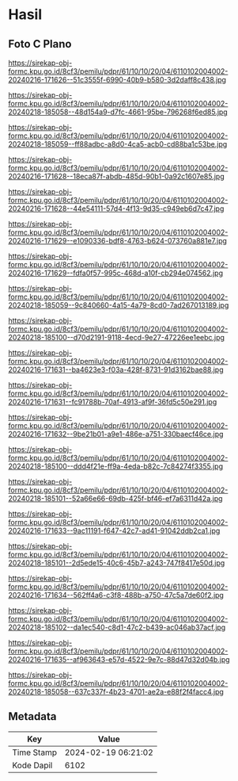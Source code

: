 # Hasil

## Foto C Plano

https://sirekap-obj-formc.kpu.go.id/8cf3/pemilu/pdpr/61/10/10/20/04/6110102004002-20240216-171626--51c3555f-6990-40b9-b580-3d2daff8c438.jpg

https://sirekap-obj-formc.kpu.go.id/8cf3/pemilu/pdpr/61/10/10/20/04/6110102004002-20240218-185058--48d154a9-d7fc-4661-95be-796268f6ed85.jpg

https://sirekap-obj-formc.kpu.go.id/8cf3/pemilu/pdpr/61/10/10/20/04/6110102004002-20240218-185059--ff88adbc-a8d0-4ca5-acb0-cd88ba1c53be.jpg

https://sirekap-obj-formc.kpu.go.id/8cf3/pemilu/pdpr/61/10/10/20/04/6110102004002-20240216-171628--18eca87f-abdb-485d-90b1-0a92c1607e85.jpg

https://sirekap-obj-formc.kpu.go.id/8cf3/pemilu/pdpr/61/10/10/20/04/6110102004002-20240216-171628--44e54111-57d4-4f13-9d35-c949eb6d7c47.jpg

https://sirekap-obj-formc.kpu.go.id/8cf3/pemilu/pdpr/61/10/10/20/04/6110102004002-20240216-171629--e1090336-bdf8-4763-b624-073760a881e7.jpg

https://sirekap-obj-formc.kpu.go.id/8cf3/pemilu/pdpr/61/10/10/20/04/6110102004002-20240216-171629--fdfa0f57-995c-468d-a10f-cb294e074562.jpg

https://sirekap-obj-formc.kpu.go.id/8cf3/pemilu/pdpr/61/10/10/20/04/6110102004002-20240218-185059--9c840660-4a15-4a79-8cd0-7ad267013189.jpg

https://sirekap-obj-formc.kpu.go.id/8cf3/pemilu/pdpr/61/10/10/20/04/6110102004002-20240218-185100--d70d2191-9118-4ecd-9e27-47226ee1eebc.jpg

https://sirekap-obj-formc.kpu.go.id/8cf3/pemilu/pdpr/61/10/10/20/04/6110102004002-20240216-171631--ba4623e3-f03a-428f-8731-91d3162bae88.jpg

https://sirekap-obj-formc.kpu.go.id/8cf3/pemilu/pdpr/61/10/10/20/04/6110102004002-20240216-171631--fc91788b-70af-4913-af9f-36fd5c50e291.jpg

https://sirekap-obj-formc.kpu.go.id/8cf3/pemilu/pdpr/61/10/10/20/04/6110102004002-20240216-171632--9be21b01-a9e1-486e-a751-330baecf46ce.jpg

https://sirekap-obj-formc.kpu.go.id/8cf3/pemilu/pdpr/61/10/10/20/04/6110102004002-20240218-185100--ddd4f21e-ff9a-4eda-b82c-7c84274f3355.jpg

https://sirekap-obj-formc.kpu.go.id/8cf3/pemilu/pdpr/61/10/10/20/04/6110102004002-20240218-185101--52a66e66-69db-425f-bf46-ef7a6311d42a.jpg

https://sirekap-obj-formc.kpu.go.id/8cf3/pemilu/pdpr/61/10/10/20/04/6110102004002-20240216-171633--9ac11191-f647-42c7-ad41-91042ddb2ca1.jpg

https://sirekap-obj-formc.kpu.go.id/8cf3/pemilu/pdpr/61/10/10/20/04/6110102004002-20240218-185101--2d5ede15-40c6-45b7-a243-747f8417e50d.jpg

https://sirekap-obj-formc.kpu.go.id/8cf3/pemilu/pdpr/61/10/10/20/04/6110102004002-20240216-171634--562ff4a6-c3f8-488b-a750-47c5a7de60f2.jpg

https://sirekap-obj-formc.kpu.go.id/8cf3/pemilu/pdpr/61/10/10/20/04/6110102004002-20240218-185102--da1ec540-c8d1-47c2-b439-ac046ab37acf.jpg

https://sirekap-obj-formc.kpu.go.id/8cf3/pemilu/pdpr/61/10/10/20/04/6110102004002-20240216-171635--af963643-e57d-4522-9e7c-88d47d32d04b.jpg

https://sirekap-obj-formc.kpu.go.id/8cf3/pemilu/pdpr/61/10/10/20/04/6110102004002-20240218-185058--637c337f-4b23-4701-ae2a-e88f2f4facc4.jpg


## Metadata

| Key        | Value               |
| ---------- | ------------------- |
| Time Stamp | 2024-02-19 06:21:02 |
| Kode Dapil | 6102                |



